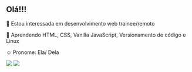 <h2> Olá!!! </h2>
<p> 👀 Estou interessada em desenvolvimento web trainee/remoto </p>
<p> 🌱 Aprendendo HTML, CSS, Vanilla JavaScript, Versionamento de código e Linux</p>
<p> ☺️ Pronome: Ela/ Dela</p>
  
 
<div> 
  <a href="https://www.linkedin.com/in/aline-martins-3b874b1a4/" target="_blank"><img src="https://img.shields.io/badge/-LinkedIn-%230077B5?style=for-the-badge&logo=linkedin&logoColor=white" target="_blank"></a> 
  <a href = "mailto:contatomartinsaline@gmail.com"><img src="https://img.shields.io/badge/-Gmail-%23333?style=for-the-badge&logo=gmail&logoColor=white" target="_blank"></a>
</div>
